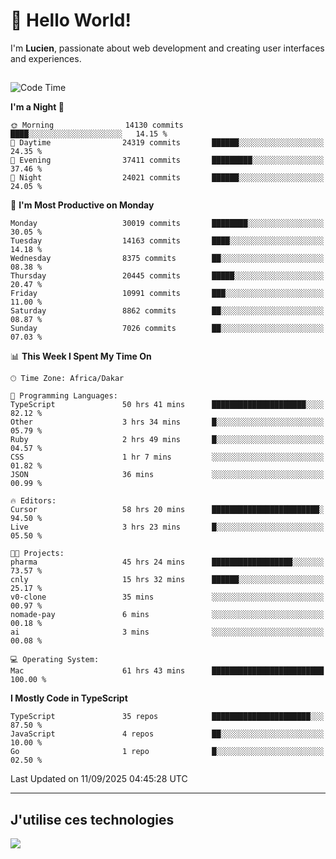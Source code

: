 # 👋 Hello World!

I'm **Lucien**, passionate about web development and creating user interfaces and experiences.

##

<!--START_SECTION:waka-->
![Code Time](http://img.shields.io/badge/Code%20Time-3%2C706%20hrs%2055%20mins-blue)

**I'm a Night 🦉** 

```text
🌞 Morning                14130 commits       ████░░░░░░░░░░░░░░░░░░░░░   14.15 % 
🌆 Daytime                24319 commits       ██████░░░░░░░░░░░░░░░░░░░   24.35 % 
🌃 Evening                37411 commits       █████████░░░░░░░░░░░░░░░░   37.46 % 
🌙 Night                  24021 commits       ██████░░░░░░░░░░░░░░░░░░░   24.05 % 
```
📅 **I'm Most Productive on Monday** 

```text
Monday                   30019 commits       ████████░░░░░░░░░░░░░░░░░   30.05 % 
Tuesday                  14163 commits       ████░░░░░░░░░░░░░░░░░░░░░   14.18 % 
Wednesday                8375 commits        ██░░░░░░░░░░░░░░░░░░░░░░░   08.38 % 
Thursday                 20445 commits       █████░░░░░░░░░░░░░░░░░░░░   20.47 % 
Friday                   10991 commits       ███░░░░░░░░░░░░░░░░░░░░░░   11.00 % 
Saturday                 8862 commits        ██░░░░░░░░░░░░░░░░░░░░░░░   08.87 % 
Sunday                   7026 commits        ██░░░░░░░░░░░░░░░░░░░░░░░   07.03 % 
```


📊 **This Week I Spent My Time On** 

```text
🕑︎ Time Zone: Africa/Dakar

💬 Programming Languages: 
TypeScript               50 hrs 41 mins      █████████████████████░░░░   82.12 % 
Other                    3 hrs 34 mins       █░░░░░░░░░░░░░░░░░░░░░░░░   05.79 % 
Ruby                     2 hrs 49 mins       █░░░░░░░░░░░░░░░░░░░░░░░░   04.57 % 
CSS                      1 hr 7 mins         ░░░░░░░░░░░░░░░░░░░░░░░░░   01.82 % 
JSON                     36 mins             ░░░░░░░░░░░░░░░░░░░░░░░░░   00.99 % 

🔥 Editors: 
Cursor                   58 hrs 20 mins      ████████████████████████░   94.50 % 
Live                     3 hrs 23 mins       █░░░░░░░░░░░░░░░░░░░░░░░░   05.50 % 

🐱‍💻 Projects: 
pharma                   45 hrs 24 mins      ██████████████████░░░░░░░   73.57 % 
cnly                     15 hrs 32 mins      ██████░░░░░░░░░░░░░░░░░░░   25.17 % 
v0-clone                 35 mins             ░░░░░░░░░░░░░░░░░░░░░░░░░   00.97 % 
nomade-pay               6 mins              ░░░░░░░░░░░░░░░░░░░░░░░░░   00.18 % 
ai                       3 mins              ░░░░░░░░░░░░░░░░░░░░░░░░░   00.08 % 

💻 Operating System: 
Mac                      61 hrs 43 mins      █████████████████████████   100.00 % 
```

**I Mostly Code in TypeScript** 

```text
TypeScript               35 repos            ██████████████████████░░░   87.50 % 
JavaScript               4 repos             ██░░░░░░░░░░░░░░░░░░░░░░░   10.00 % 
Go                       1 repo              █░░░░░░░░░░░░░░░░░░░░░░░░   02.50 % 
```




 Last Updated on 11/09/2025 04:45:28 UTC
<!--END_SECTION:waka-->
---

## J'utilise ces technologies

<p align="left">
  <a href="https://skillicons.dev">
    <img src="https://skillicons.dev/icons?i=ts,js,go,ruby,css,scss,tailwind,react,vite,nextjs,docker,figma,ableton" />
  </a>
</p>

